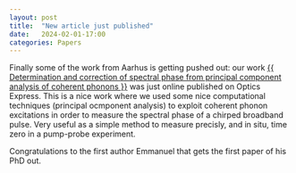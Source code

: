```yaml
---
layout: post
title:  "New article just published"
date:   2024-02-01-17:00
categories: Papers
---
```


<p>
Finally some of the work from Aarhus is getting pushed out: our work <a href="{{https://opg.optica.org/oe/fulltext.cfm?uri=oe-32-3-3817&id=545722}}">{{ Determination and correction of spectral phase from principal component analysis of coherent phonons }}</a> was just online published on Optics Express.
This is a nice work where we used some nice computational techniques (principal ocmponent analysis) to exploit coherent phonon excitations in order to
measure the spectral phase of a chirped broadband pulse. Very useful as a simple method to measure precisly, and in situ, time zero in a pump-probe experiment.

Congratulations to the first author Emmanuel that gets the first paper of his PhD out.
</p>
